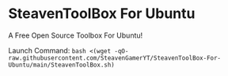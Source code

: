 # SteavenToolBox For Ubuntu 
A Free Open Source Toolbox For Ubuntu!

Launch Command:
`bash <(wget -qO- raw.githubusercontent.com/SteavenGamerYT/SteavenToolBox-For-Ubuntu/main/SteavenToolBox.sh)`